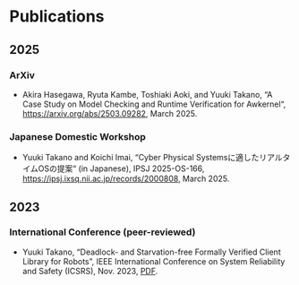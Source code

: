 # Publications

## 2025

### ArXiv

- Akira Hasegawa, Ryuta Kambe, Toshiaki Aoki, and Yuuki Takano, “A Case Study on Model Checking and Runtime Verification for Awkernel“, https://arxiv.org/abs/2503.09282, March 2025.

### Japanese Domestic Workshop

- Yuuki Takano and Koichi Imai, “Cyber Physical Systemsに適したリアルタイムOSの提案“ (in Japanese), IPSJ 2025-OS-166, https://ipsj.ixsq.nii.ac.jp/records/2000808, March 2025.

## 2023

### International Conference (peer-reviewed)

- Yuuki Takano, “Deadlock- and Starvation-free Formally Verified Client Library for Robots”, IEEE International Conference on System Reliability and Safety (ICSRS), Nov. 2023, [PDF](./publications/Deadlock-_and_Starvation-free_Formally_Verified_Client_Library_for_Robots_IEEE_ICSRS_2023.pdf).
